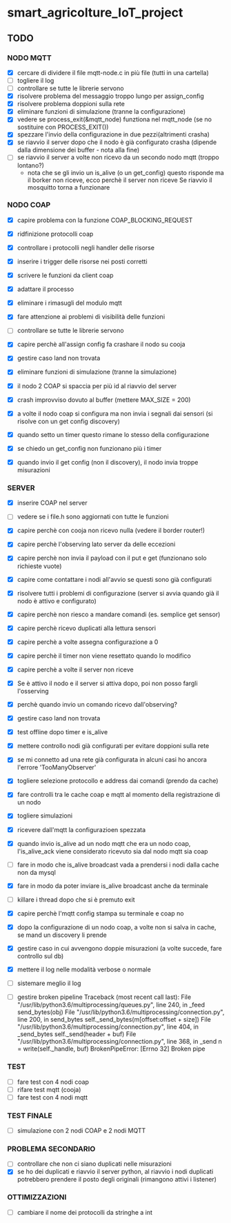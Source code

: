# smart_agricolture_IoT_project

## TODO


### NODO MQTT

* [x] cercare di dividere il file mqtt-node.c in più file (tutti in una cartella)
* [ ] togliere il log
* [ ] controllare se tutte le librerie servono
* [x] risolvere problema del messaggio troppo lungo per assign_config
* [x] risolvere problema doppioni sulla rete
* [x] eliminare funzioni di simulazione (tranne la configurazione)
* [x] vedere se process_exit(&mqtt_node) funztiona nel mqtt_node (se no sostituire con PROCESS_EXIT())
* [x] spezzare l'invio della configurazione in due pezzi(altrimenti crasha)
* [x] se riavvio il server dopo che il nodo è già configurato crasha (dipende dalla dimensione dei buffer - nota alla fine)
* [ ] se riavvio il server a volte non ricevo da un secondo nodo mqtt (troppo lontano?)
	* nota che se gli invio un is_alive (o un get_config) questo risponde ma il borker non riceve,
		ecco perchè il server non riceve
		Se riavvio il mosquitto torna a funzionare

### NODO COAP

* [x] capire problema con la funzione COAP_BLOCKING_REQUEST
* [x] ridfinizione protocolli coap
* [x] controllare i protocolli negli handler delle risorse
* [x] inserire i trigger delle risorse nei posti corretti
* [x] scrivere le funzioni da client coap
* [x] adattare il processo
* [x] eliminare i rimasugli del modulo mqtt
* [x] fare attenzione ai problemi di visibilità delle funzioni
* [ ] controllare se tutte le librerie servono
* [x] capire perchè all'assign config fa crashare il nodo su cooja
* [x] gestire caso land non trovata
* [x] eliminare funzioni di simulazione (tranne la simulazione)
* [x] il nodo 2 COAP si spaccia per più id al riavvio del server
* [x] crash improvviso dovuto al buffer (mettere MAX_SIZE = 200)
* [x] a volte il nodo coap si configura ma non invia i segnali dai sensori (si risolve con un get config discovery)
* [x] quando setto un timer questo rimane lo stesso della configurazione 
* [x] se chiedo un get_config non funzionano più i timer
* [x] quando invio il get config (non il discovery), il nodo invia troppe misurazioni


### SERVER
* [x] inserire COAP nel server
* [ ] vedere se i file.h sono aggiornati con tutte le funzioni
* [x] capire perchè con cooja non ricevo nulla (vedere il border router!)
* [x] capire perchè l'observing lato server da delle eccezioni
* [x] capire perchè non invia il payload con il put e get (funzionano solo richieste vuote)
* [x] capire come contattare i nodi all'avvio se questi sono già configurati
* [x] risolvere tutti i problemi di configurazione (server si avvia quando già il nodo è attivo e configurato)
* [x] capire perchè non riesco a mandare comandi (es. semplice get sensor)
* [x] capire perchè ricevo duplicati alla lettura sensori
* [x] capire perchè a volte assegna configurazione a 0
* [x] capire perchè il timer non viene resettato quando lo modifico
* [x] capire perchè a volte il server non riceve
* [x] Se è attivo il nodo e il server si attiva dopo, poi non posso fargli l'osserving
* [x] perchè quando invio un comando ricevo dall'observing?
* [x] gestire caso land non trovata
* [x] test offline dopo timer e is_alive
* [x] mettere controllo nodi già configurati per evitare doppioni sulla rete
* [x] se mi connetto ad una rete già configurata in alcuni casi ho ancora l'errore 'TooManyObserver'
* [x] togliere selezione protocollo e address dai comandi (prendo da cache)
* [x] fare controlli tra le cache coap e mqtt al momento della registrazione di un nodo
* [x] togliere simulazioni
* [x] ricevere dall'mqtt la configurazioen spezzata
* [x] quando invio is_alive ad un nodo mqtt che era un nodo coap, l'is_alive_ack viene considerato 
	ricevuto sia dal nodo mqtt sia coap
* [ ] fare in modo che is_alive broadcast vada a prendersi i nodi dalla cache non da mysql
* [x] fare in modo da poter inviare is_alive broadcast anche da terminale
* [ ] killare i thread dopo che si è premuto exit
* [x] capire perchè l'mqtt config stampa su terminale e coap no
* [x] dopo la configurazione di un nodo coap, a volte non si salva in cache, se mand un discovery li prende
* [x] gestire caso in cui avvengono doppie misurazioni (a volte succede, fare controllo sul db)
* [x] mettere il log nelle modalità verbose o normale
* [ ] sistemare meglio il log
* [ ] gestire broken pipeline
		Traceback (most recent call last):
  File "/usr/lib/python3.6/multiprocessing/queues.py", line 240, in _feed
    send_bytes(obj)
  File "/usr/lib/python3.6/multiprocessing/connection.py", line 200, in send_bytes
    self._send_bytes(m[offset:offset + size])
  File "/usr/lib/python3.6/multiprocessing/connection.py", line 404, in _send_bytes
    self._send(header + buf)
  File "/usr/lib/python3.6/multiprocessing/connection.py", line 368, in _send
    n = write(self._handle, buf)
BrokenPipeError: [Errno 32] Broken pipe



### TEST
* [ ] fare test con 4 nodi coap
* [ ] rifare test mqtt (cooja)
* [ ] fare test con 4 nodi mqtt

### TEST FINALE
* [ ] simulazione con 2 nodi COAP e 2 nodi MQTT

### PROBLEMA SECONDARIO
* [ ] controllare che non ci siano duplicati nelle misurazioni 
* [x] se ho dei duplicati e riavvio il server python, al riavvio i nodi duplicati potrebbero prendere il posto degli
originali (rimangono attivi i listener)

### OTTIMIZZAZIONI
* [ ] cambiare il nome dei protocolli da stringhe a int


